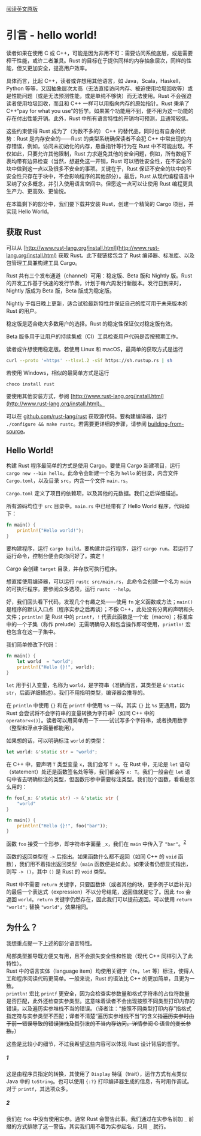 [阅读英文原版](https://github.com/nrc/r4cppp/blob/master/hello-world.md)

# 引言 - hello world!

读者如果在使用 C 或 C++，可能是因为非用不可：需要访问系统底层，或是需要榨干性能，或许二者兼具。Rust 的目标在于提供同样的内存抽象层次，同样的性能，但又更加安全，提高用户效率。

具体而言，比起 C++，读者或许想用其他语言，如 Java，Scala，Haskell，Python 等等，又因抽象层次太高（无法直接访问内存、被迫使用垃圾回收等）或是性能问题（或是无法预测性能，或是单纯不够快）而无法使用。Rust 不会强迫读者使用垃圾回收，而且和 C++ 一样可以用指向内存的原始指针。Rust 秉承了 C++“pay for what you use”的哲学。如果某个功能用不到，便不用为这一功能的存在付出性能开销。此外，Rust 中所有语言特性的开销均可预测，且通常较低。

这些约束使得 Rust 成为了（为数不多的） C++ 的替代品，同时也有自身的优势：Rust 是内存安全的——Rust 的类型系统确保读者不会犯 C++ 中常出现的内存错误，例如，访问未初始化的内存，悬垂指针等行为在 Rust 中不可能出现。不仅如此，只要允许其他限制，Rust 力求避免其他的安全问题，例如，所有数组下表均带有边界检查（当然，想避免这一开销，Rust 可以牺牲安全性，在不安全的块中做到这一点以及很多不安全的事项。关键在于，Rust 保证不安全的块中的不安全性只存在于块中，不会影响程序的其他部分）。最后，Rust 从现代编程语言中采纳了众多概念，并引入使用语言空间中。但愿这一点可以让使用 Rust 编程更具生产力、更高效、更愉悦。

在本篇剩下的部分中，我们要下载并安装 Rust，创建一个精简的 Cargo 项目，并实现 Hello World。

## 获取 Rust

可以从 [http://www.rust-lang.org/install.html](http://www.rust-lang.org/install.html) 获取 Rust。此下载链接包含了 Rust 编译器、标准库、以及包管理工具兼构建工具 Cargo。

Rust 共有三个发布通道（channel）可用：稳定版、Beta 版和 Nightly 版。Rust 的开发工作基于快速的发行节奏，计划于每六周发行新版本。发行日到来时，Nightly 版成为 Beta 版，Beta 版成为稳定版。

Nightly 于每日晚上更新，适合试验最新特性并保证自己的库可用于未来版本的 Rust 的用户。

稳定版是适合绝大多数用户的选择。Rust 的稳定性保证仅对稳定版有效。

Beta 版多用于让用户的持续集成（CI）工具检查用户代码是否按预期工作。

读者或许想使用稳定版。若使用 Linux 和 macOS，最简单的获取方式是运行
```sh
curl --proto '=https' --tlsv1.2 -sSf https://sh.rustup.rs | sh
```

若使用 Windows，相似的最简单方式是运行
```
choco install rust
```

要使用其他安装方式，参阅 [http://www.rust-lang.org/install.html](http://www.rust-lang.org/install.html)。

可以在 [github.com/rust-lang/rust](github.com/rust-lang/rust) 获取源代码。要构建编译器，运行 `./configure && make rustc`。若需要更详细的步骤，请参阅 [building-from-source](https://github.com/rust-lang/rust#building-from-source)。

## Hello World!
构建 Rust 程序最简单的方式是使用 Cargo。要使用 Cargo 新建项目，运行 `cargo new --bin hello`。此命令会新建一个名为 `hello` 的目录，内含文件 `Cargo.toml`，以及目录 `src`，内含一个文件 `main.rs`。

`Cargo.toml` 定义了项目的依赖项，以及其他的元数据。我们之后详细描述。

所有源码均位于 `src` 目录中。`main.rs` 中已经带有了 Hello World 程序，代码如下：
```rs
fn main() {
    println!("Hello world!");
}
```

要构建程序，运行 `cargo build`。要构建并运行程序，运行 `cargo run`。若运行了运行命令，控制台便会向你问好了。搞定！

Cargo 会创建 `target` 目录，并存放可执行程序。

想直接使用编译器，可以运行 `rustc src/main.rs`，此命令会创建一个名为 `main` 的可执行程序。要参阅众多选项，运行 `rustc --help`。

好，我们回头看下代码，发现几个有趣之处——使用 `fn` 定义函数或方法；`main()` 是程序的默认入口点（程序实参之后再谈）；不像 C++，此处没有分离的声明和头文件；`println!` 是 Rust 中的 `printf`，`!` 代表此函数是一个宏（macro）；标准库中的一个子集（称作 prelude）无需明确导入和包含操作即可使用，`println!` 宏也包含在这一子集中。

我们简单修改下代码：
```rs
fn main() {
    let world  = "world";
    println!("Hello {}!", world);
}
```
`let` 用于引入变量，名称为 `world`，是字符串（准确而言，其类型是 `&'static str`，后面详细描述）。我们不用指明类型，编译器会推导的。

在 `println` 中使用 `{}` 和在 `printf` 中使用 `%s` 一样。其实 `{}` 比 `%s` 更通用，因为 Rust 会尝试将不会字符串的变量转换为字符串<sup>[1](#1)</sup>（如同 C++ 中的 `operator<<()`）。读者可以用简单用一下——试试写多个字符串，或者换用数字（整型和浮点字面量都能用）。

如果想的话，可以明确标注 `world` 的类型：
```rs
let world: &'static str = "world";
```
在 C++ 中，要声明 `T` 类型变量 `x`，我们会写 `T x`。在 Rust 中，无论是 `let` 语句（statement）处还是函数签名处等等，我们都会写 `x: T`。我们一般会在 `let` 语句中省去明确标注的类型，但函数形参中需要标注类型。我们加个函数，看看是怎么用的：
```rs
fn foo(_x: &'static str) -> &'static str {
    "world"
}

fn main() {
    println!("Hello {}!", foo("bar"));
}
```
函数 `foo` 接受一个形参，即字符串字面量 `_x`，我们在 `main` 中传入了 `"bar"`。<sup>[2](#2)</sup>

函数的返回类型在 `->` 后指出。如果函数什么都不返回（如同 C++ 的 `void` 函数），我们用不着指出返回类型（`main` 函数便是如此）。如果读者仍想显式指出，则写 `-> ()`，其中 `()` 是 Rust 的 `void` 类型。

Rust 中不需要 `return` 关键字，只要函数体（或者其他的块，更多例子以后补充）的最后一个表达式（expression）不以分号结尾，返回值就是它了。因此 `foo` 会返回 `world`。`return` 关键字仍然存在，因此我们可以提前返回。可以使用 `return "world";` 替换 `"world"`，效果相同。

## 为什么？

我想重点提一下上述的部分语言特性。

局部类型推导既方便又有用，且不会损失安全性和性能（现代 C++ 同样引入了此特性）。  
Rust 中的语言实体（language item）均使用关键字（`fn`，`let` 等）标注，使得人工和程序阅读代码更简单。一般来说，Rust 的语法比 C++ 的更加简单，且更为一致。  
`println!` 宏比 `printf` 更安全，因为会检查实参数量和格式字符串的占位符数量是否匹配，此外还检查实参类型。这意味着读者不会出现按照不同类型打印内存的错误，以及遍历实参堆栈不当的错误。（译者注：“按照不同类型打印内存”指格式指定符与实参类型不匹配；译者不清楚“遍历实参堆栈不当”的含义~~指遍历实参时由于前一错误导致的错误弹栈及其引发的不当内存访问。详情参阅 C 语言的变长参数。~~）

这些是比较小的细节，不过我希望这些内容可以体现 Rust 设计背后的哲学。

##### 1
这是由程序员指定的转换，其使用了 `Display` 特征（trait），运作方式有点类似 Java 中的 `toString`。也可以使用 `{:?}` 打印编译器生成的信息，有时用作调试。对于 `printf`，其选项众多。

##### 2
我们在 `foo` 中没有使用实参。通常 Rust 会警告此事。我们通过在实参名前加 `_` 前缀的方式排除了这一警告。其实我们用不着为实参起名，只用 `_` 就行。